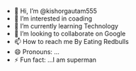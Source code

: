 - 👋 Hi, I’m @kishorgautam555
- 👀 I’m interested in coading 
- 🌱 I’m currently learning Technology
- 💞️ I’m looking to collaborate on Google
- 📫 How to reach me By Eating Redbulls
- 😄 Pronouns: ...
- ⚡ Fun fact: ...I am superman

<!---
kishorgautam555/kishorgautam555 is a ✨ special ✨ repository because its `README.md` (this file) appears on your GitHub profile.
You can click the Preview link to take a look at your changes.
--->
